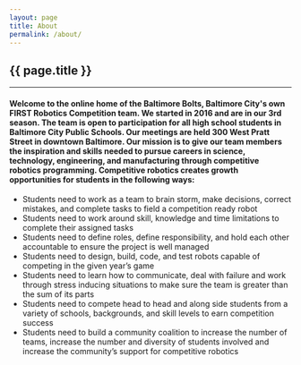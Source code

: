 ```yaml
---
layout: page
title: About
permalink: /about/
---
```


<div class="container" markdown="1">
<section id="banner-card" class="card bg-light info-card" markdown="1">

<h1 class="mx-auto p-4">{{ page.title }}</h1>
<hr class="mx-4">
<h4 class="p-4" markdown="1">
Welcome to the online home of the Baltimore Bolts, Baltimore City's own FIRST Robotics Competition team. We started in 2016 and are in our 3rd season. The team is open to participation for all high school students in Baltimore City Public Schools. Our meetings are held 300 West Pratt Street in downtown Baltimore. Our mission is to give our team members the inspiration and skills needed to pursue careers in science, technology, engineering, and manufacturing through competitive robotics programming. Competitive robotics creates growth opportunities for students in the following ways:
</h4>

- Students need to work as a team to brain storm, make decisions, correct mistakes, and complete tasks to field a competition ready robot
- Students need to work around skill, knowledge and time limitations to complete their assigned tasks
- Students need to define roles, define responsibility, and hold each other accountable to ensure the project is well managed
- Students need to design, build, code, and test robots capable of competing in the given year’s game
- Students need to learn how to communicate, deal with failure and work through stress inducing situations to make sure the team is greater than the sum of its parts
- Students need to compete head to head and along side students from a variety of schools, backgrounds, and skill levels to earn competition success
- Students need to build a community coalition to increase the number of teams, increase the number and diversity of students involved and increase the community’s support for competitive robotics


</section>
</div>
